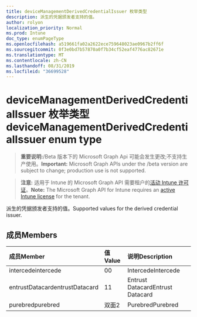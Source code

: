 ```yaml
---
title: deviceManagementDerivedCredentialIssuer 枚举类型
description: 派生的凭据颁发者支持的值。
author: rolyon
localization_priority: Normal
ms.prod: Intune
doc_type: enumPageType
ms.openlocfilehash: a519661fa02a2622ece759648023ae0967b2ff6f
ms.sourcegitcommit: 0f3e0bd7b57870a0f7b34cf52eaf4776ac82671e
ms.translationtype: MT
ms.contentlocale: zh-CN
ms.lasthandoff: 08/31/2019
ms.locfileid: "36699528"
---
```

# <a name="devicemanagementderivedcredentialissuer-enum-type"></a><span data-ttu-id="d6ada-103">deviceManagementDerivedCredentialIssuer 枚举类型</span><span class="sxs-lookup"><span data-stu-id="d6ada-103">deviceManagementDerivedCredentialIssuer enum type</span></span>

> <span data-ttu-id="d6ada-104">**重要说明:**/Beta 版本下的 Microsoft Graph Api 可能会发生更改;不支持生产使用。</span><span class="sxs-lookup"><span data-stu-id="d6ada-104">**Important:** Microsoft Graph APIs under the /beta version are subject to change; production use is not supported.</span></span>

> <span data-ttu-id="d6ada-105">**注意:** 适用于 Intune 的 Microsoft Graph API 需要租户的[活动 Intune 许可证](https://go.microsoft.com/fwlink/?linkid=839381)。</span><span class="sxs-lookup"><span data-stu-id="d6ada-105">**Note:** The Microsoft Graph API for Intune requires an [active Intune license](https://go.microsoft.com/fwlink/?linkid=839381) for the tenant.</span></span>

<span data-ttu-id="d6ada-106">派生的凭据颁发者支持的值。</span><span class="sxs-lookup"><span data-stu-id="d6ada-106">Supported values for the derived credential issuer.</span></span>

## <a name="members"></a><span data-ttu-id="d6ada-107">成员</span><span class="sxs-lookup"><span data-stu-id="d6ada-107">Members</span></span>
|<span data-ttu-id="d6ada-108">成员</span><span class="sxs-lookup"><span data-stu-id="d6ada-108">Member</span></span>|<span data-ttu-id="d6ada-109">值</span><span class="sxs-lookup"><span data-stu-id="d6ada-109">Value</span></span>|<span data-ttu-id="d6ada-110">说明</span><span class="sxs-lookup"><span data-stu-id="d6ada-110">Description</span></span>|
|:---|:---|:---|
|<span data-ttu-id="d6ada-111">intercede</span><span class="sxs-lookup"><span data-stu-id="d6ada-111">intercede</span></span>|<span data-ttu-id="d6ada-112">0</span><span class="sxs-lookup"><span data-stu-id="d6ada-112">0</span></span>|<span data-ttu-id="d6ada-113">Intercede</span><span class="sxs-lookup"><span data-stu-id="d6ada-113">Intercede</span></span>|
|<span data-ttu-id="d6ada-114">entrustDatacard</span><span class="sxs-lookup"><span data-stu-id="d6ada-114">entrustDatacard</span></span>|<span data-ttu-id="d6ada-115">1</span><span class="sxs-lookup"><span data-stu-id="d6ada-115">1</span></span>|<span data-ttu-id="d6ada-116">Entrust Datacard</span><span class="sxs-lookup"><span data-stu-id="d6ada-116">Entrust Datacard</span></span>|
|<span data-ttu-id="d6ada-117">purebred</span><span class="sxs-lookup"><span data-stu-id="d6ada-117">purebred</span></span>|<span data-ttu-id="d6ada-118">双面</span><span class="sxs-lookup"><span data-stu-id="d6ada-118">2</span></span>|<span data-ttu-id="d6ada-119">Purebred</span><span class="sxs-lookup"><span data-stu-id="d6ada-119">Purebred</span></span>|



